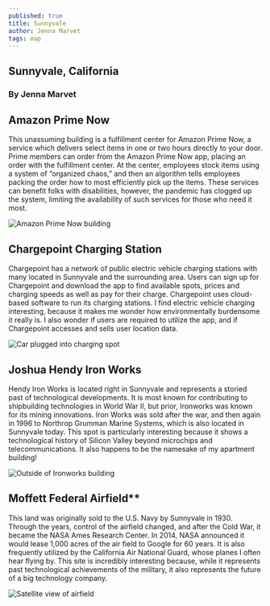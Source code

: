 ```yaml
---
published: true
title: Sunnyvale
author: Jenna Marvet
tags: map
---
```

## Sunnyvale, California
### By Jenna Marvet

## Amazon Prime Now
This unassuming building is a fulfillment center for Amazon Prime Now, a service which delivers select items in one or two hours directly to your door. Prime members can order from the Amazon Prime Now app, placing an order with the fulfillment center. At the center, employees stock items using a system of “organized chaos,” and then an algorithm tells employees packing the order how to most efficiently pick up the items. These services can benefit folks with disabilities, however, the pandemic has clogged up the system, limiting the availability of such services for those who need it most.

![Amazon Prime Now building](https://cdn.businessyab.com/assets/uploads/0485d59ceded6f833f85d68aac9af3fb_-united-states-california-santa-clara-county-sunnyvale-commercial-street-222-amazon-prime-now.jpg)

## Chargepoint Charging Station
Chargepoint has a network of public electric vehicle charging stations with many located in Sunnyvale and the surrounding area. Users can sign up for Chargepoint and download the app to find available spots, prices and charging speeds as well as pay for their charge. Chargepoint uses cloud-based software to run its charging stations. I find electric vehicle charging interesting, because it makes me wonder how environmentally burdensome it really is. I also wonder if users are required to utilize the app, and if Chargepoint accesses and sells user location data.

![Car plugged into charging spot](https://photos.plugshare.com/photos/166000.jpg)

## Joshua Hendy Iron Works
Hendy Iron Works is located right in Sunnyvale and represents a storied past of technological developments. It is most known for contributing to shipbuilding technologies in World War II, but prior, Ironworks was known for its mining innovations. Iron Works was sold after the war, and then again in 1996 to Northrop Grumman Marine Systems, which is also located in Sunnyvale today. This spot is particularly interesting because it shows a technological history of Silicon Valley beyond microchips and telecommunications. It also happens to be the namesake of my apartment building!

![Outside of Ironworks building](https://upload.wikimedia.org/wikipedia/commons/0/06/Joshua_Hendy_Iron_Works_museum.jpg)

## Moffett Federal Airfield**
This land was originally sold to the U.S. Navy by Sunnyvale in 1930. Through the years, control of the airfield changed, and after the Cold War, it became the NASA Ames Research Center. In 2014, NASA announced it would lease 1,000 acres of the air field to Google for 60 years. It is also frequently utilized by the California Air National Guard, whose planes I often hear flying by. This site is incredibly interesting because, while it represents past technological achievements of the military, it also represents the future of a big technology company.

![Satellite view of airfield](https://upload.wikimedia.org/wikipedia/commons/2/2e/Kluft-photo-Moffett-Federal-Airfield-Oct-2008-Img_1911.jpg)

